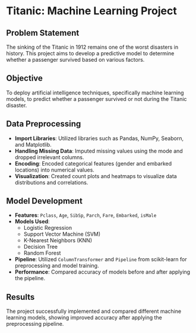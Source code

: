 # Titanic: Machine Learning Project

## Problem Statement
The sinking of the Titanic in 1912 remains one of the worst disasters in history. This project aims to develop a predictive model to determine whether a passenger survived based on various factors.

## Objective
To deploy artificial intelligence techniques, specifically machine learning models, to predict whether a passenger survived or not during the Titanic disaster.

## Data Preprocessing
- **Import Libraries**: Utilized libraries such as Pandas, NumPy, Seaborn, and Matplotlib.
- **Handling Missing Data**: Imputed missing values using the mode and dropped irrelevant columns.
- **Encoding**: Encoded categorical features (gender and embarked locations) into numerical values.
- **Visualization**: Created count plots and heatmaps to visualize data distributions and correlations.

## Model Development
- **Features**: `Pclass`, `Age`, `SibSp`, `Parch`, `Fare`, `Embarked`, `isMale`
- **Models Used**:
  - Logistic Regression
  - Support Vector Machine (SVM)
  - K-Nearest Neighbors (KNN)
  - Decision Tree
  - Random Forest
- **Pipeline**: Utilized `ColumnTransformer` and `Pipeline` from scikit-learn for preprocessing and model training.
- **Performance**: Compared accuracy of models before and after applying the pipeline.

## Results
The project successfully implemented and compared different machine learning models, showing improved accuracy after applying the preprocessing pipeline.
